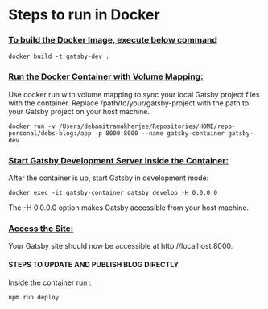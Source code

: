 # Steps to run in Docker

### <u> To build the Docker Image, execute below command </u>

` docker build -t gatsby-dev . `


### <u>Run the Docker Container with Volume Mapping: </u>

Use docker run with volume mapping to sync your local Gatsby project files with the container. Replace /path/to/your/gatsby-project with the path to your Gatsby project on your host machine.

`docker run -v /Users/debamitramukherjee/Repositories/HOME/repo-personal/debs-blog:/app -p 8000:8000 --name gatsby-container gatsby-dev`


### <u> Start Gatsby Development Server Inside the Container: </u> 

After the container is up, start Gatsby in development mode:

`docker exec -it gatsby-container gatsby develop -H 0.0.0.0`

The -H 0.0.0.0 option makes Gatsby accessible from your host machine.

### <u>  Access the Site: </u>

Your Gatsby site should now be accessible at http://localhost:8000.


#### STEPS TO UPDATE AND PUBLISH BLOG DIRECTLY

Inside the container run :

`npm run deploy`

